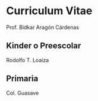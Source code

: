 # Curriculum Vitae
Prof. Bidkar Aragón Cárdenas

## Kinder o Preescolar
Rodolfo T. Loaiza

## Primaria
Col. Guasave
